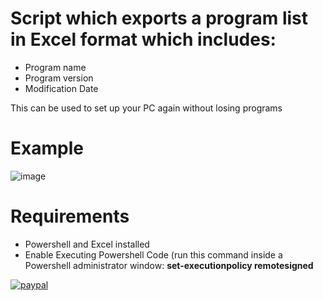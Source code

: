 # Script which exports a program list in Excel format which includes:
- Program name
- Program version
- Modification Date

This can be used to set up your PC again without losing programs

# Example 
![image](https://user-images.githubusercontent.com/76947467/122812254-c03aaa00-d2d1-11eb-8a35-3f30782abb1d.png)

# Requirements
- Powershell and Excel installed
- Enable Executing Powershell Code (run this command inside a Powershell administrator window: <b>set-executionpolicy remotesigned</b>

[![paypal](https://www.paypalobjects.com/en_US/i/btn/btn_donateCC_LG.gif)](https://www.paypal.com/paypalme/hmanuel02?)

